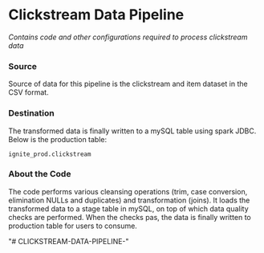 # Clickstream Data Pipeline

_Contains code and other configurations required to process clickstream data_

### Source
Source of data for this pipeline is the clickstream and item dataset in the CSV format.

### Destination
The transformed data is finally written to a mySQL table using spark JDBC. Below is the production table:

```
ignite_prod.clickstream
```

### About the Code

The code performs various cleansing operations (trim, case conversion, elimination NULLs and duplicates) and transformation (joins). It loads the transformed data to a stage table in mySQL, on top of which data quality checks are performed. When the checks pas, the data is finally written to production table for users to consume.




"# CLICKSTREAM-DATA-PIPELINE-" 
